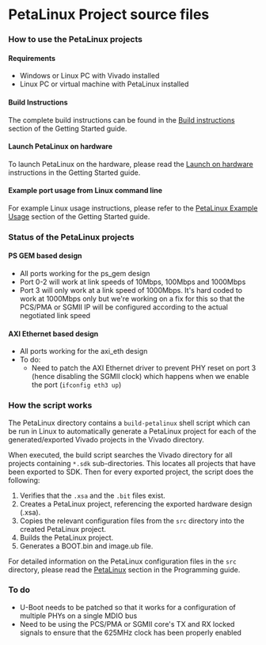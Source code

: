 PetaLinux Project source files
==============================

### How to use the PetaLinux projects

#### Requirements

* Windows or Linux PC with Vivado installed
* Linux PC or virtual machine with PetaLinux installed

#### Build Instructions

The complete build instructions can be found in the 
[Build instructions](https://docs.ethernet96.com/en/latest/getting_started.html#launch-on-hardware "Build instructions") 
section of the Getting Started guide.

#### Launch PetaLinux on hardware

To launch PetaLinux on the hardware, please read the 
[Launch on hardware](https://docs.ethernet96.com/en/latest/getting_started.html#launch-on-hardware "Launch on hardware") 
instructions in the Getting Started guide.

#### Example port usage from Linux command line

For example Linux usage instructions, please refer to the 
[PetaLinux Example Usage](https://docs.ethernet96.com/en/latest/getting_started.html#petalinux-example-usage "PetaLinux Example Usage") 
section of the Getting Started guide.

### Status of the PetaLinux projects

#### PS GEM based design

* All ports working for the ps_gem design
* Port 0-2 will work at link speeds of 10Mbps, 100Mbps and 1000Mbps
* Port 3 will only work at a link speed of 1000Mbps. It's hard coded to work at 1000Mbps only but we're working on a 
fix for this so that the PCS/PMA or SGMII IP will be configured according to the actual negotiated link speed

#### AXI Ethernet based design

* All ports working for the axi_eth design
* To do:
  * Need to patch the AXI Ethernet driver to prevent PHY reset on port 3 (hence disabling the SGMII clock)
  which happens when we enable the port (`ifconfig eth3 up`)

### How the script works

The PetaLinux directory contains a `build-petalinux` shell script which can be run in Linux to automatically
generate a PetaLinux project for each of the generated/exported Vivado projects in the Vivado directory.

When executed, the build script searches the Vivado directory for all projects containing `*.sdk` sub-directories.
This locates all projects that have been exported to SDK. Then for every exported project, the script
does the following:

1. Verifies that the `.xsa` and the `.bit` files exist.
2. Creates a PetaLinux project, referencing the exported hardware design (.xsa).
3. Copies the relevant configuration files from the `src` directory into the created
PetaLinux project.
4. Builds the PetaLinux project.
5. Generates a BOOT.bin and image.ub file.

For detailed information on the PetaLinux configuration files in the `src` directory, please read the 
[PetaLinux](hhttps://docs.ethernet96.com/en/latest/programming_guide.html#petalinux "PetaLinux") 
section in the Programming guide.

### To do

* U-Boot needs to be patched so that it works for a configuration of multiple PHYs
  on a single MDIO bus
* Need to be using the PCS/PMA or SGMII core's TX and RX locked signals to ensure
  that the 625MHz clock has been properly enabled
  
